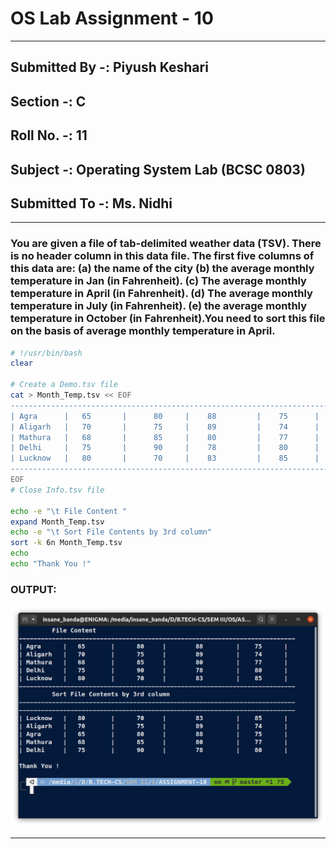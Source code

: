 # OS Lab Assignment - 10

------

## **Submitted By -:  Piyush Keshari**
## **Section  -:  C**
## **Roll No. -:  11**
## **Subject  -:  Operating System Lab (BCSC 0803)**
## **Submitted To -:  Ms. Nidhi**

------

### You are given a file of tab-delimited weather data (TSV). There is no header column in this data file. The first five columns of this data are: (a) the name of the city (b) the average monthly temperature in Jan (in Fahrenheit). (c) The average monthly temperature in April (in Fahrenheit). (d) The average monthly temperature in July (in Fahrenheit). (e) the average monthly temperature in October (in Fahrenheit).You need to sort this file on the basis of average monthly temperature in April.

```bash
# !/usr/bin/bash
clear

# Create a Demo.tsv file
cat > Month_Temp.tsv << EOF
---------------------------------------------------------------------------
| Agra      |	65       |      80     |	88         |	75      |
| Aligarh   |	70       |      75     |	89         |	74      |
| Mathura   |	68       |      85     |	80         |	77      |
| Delhi     |	75       |      90     |	78         |	80      |
| Lucknow   |	80       |      70     |	83         |	85      |
---------------------------------------------------------------------------
EOF
# Close Info.tsv file

echo -e "\t File Content "
expand Month_Temp.tsv
echo -e "\t Sort File Contents by 3rd column"
sort -k 6n Month_Temp.tsv
echo
echo "Thank You !"
```



### **OUTPUT:**

![Months_Temp](./output.png)

------
